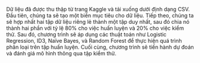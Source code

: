 Dữ liệu đã được thu thập từ trang Kaggle và tải xuống dưới định dạng CSV. Đầu tiên, chúng ta sẽ tạo một biến mục tiêu cho dữ liệu. Tiếp theo, chúng ta sẽ hợp nhất hai tập dữ liệu riêng lẻ thành một tập duy nhất, sau đó chia nó thành hai phần với tỷ lệ 80% cho việc huấn luyện và 20% cho việc kiểm thử. Sau đó, chương trình sẽ áp dụng các thuật toán như Logistic Regression, ID3, Naïve Bayes, và Random Forest để thực hiện quá trình phân loại trên tập huấn luyện. Cuối cùng, chương trình sẽ tiến hành dự đoán và đánh giá mô hình thông qua tập kiểm thử.


